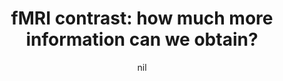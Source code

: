 ---
title: "fMRI contrast: how much more information can we obtain?"
project_id: 
date: nil
conference_id: ""
presenters:
   - peter_bandettini
summary: "<p>Workshop on understanding BOLD phenomena, Chapel Hill, NC</p>"
file: /assets/presentations/T95.ppt
filename: T95.ppt
layout: presentation
---